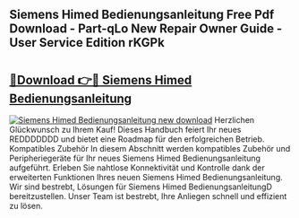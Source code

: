 ## Siemens Himed Bedienungsanleitung Free Pdf Download - Part-qLo New Repair Owner Guide - User Service Edition rKGPk

# <h2><a href="http://df0hga.blite.top/?on=Siemens+Himed+Bedienungsanleitung">🔗Download 👉🔴 Siemens Himed Bedienungsanleitung</a></h2>

[![Siemens Himed Bedienungsanleitung new download](https://i.imgur.com/lujVjoI.png)](http://df0hga.blite.top/?on=Siemens+Himed+Bedienungsanleitung)
Herzlichen Glückwunsch zu Ihrem Kauf! Dieses Handbuch feiert Ihr neues REDDDDDDD und bietet eine Roadmap für den erfolgreichen Betrieb. Kompatibles Zubehör In diesem Abschnitt werden kompatibles Zubehör und Peripheriegeräte für Ihr neues Siemens Himed Bedienungsanleitung aufgeführt. Erleben Sie nahtlose Konnektivität und Kontrolle dank der erweiterten Funktionen Ihres neuen Siemens Himed Bedienungsanleitung. Wir sind bestrebt, Lösungen für Siemens Himed BedienungsanleitungD bereitzustellen. Unser Team ist bestrebt, Ihre Anliegen schnell und effizient zu lösen.
